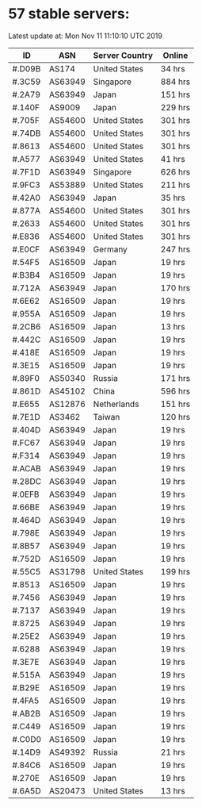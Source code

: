 # 57 stable servers:

Latest update at: Mon Nov 11 11:10:10 UTC 2019

| ID | ASN | Server Country | Online |
| -- | --- | -------------- | ------ |
| #.D09B | AS174 | United States | 34 hrs |
| #.3C59 | AS63949 | Singapore | 884 hrs |
| #.2A79 | AS63949 | Japan | 151 hrs |
| #.140F | AS9009 | Japan | 229 hrs |
| #.705F | AS54600 | United States | 301 hrs |
| #.74DB | AS54600 | United States | 301 hrs |
| #.8613 | AS54600 | United States | 301 hrs |
| #.A577 | AS63949 | United States | 41 hrs |
| #.7F1D | AS63949 | Singapore | 626 hrs |
| #.9FC3 | AS53889 | United States | 211 hrs |
| #.42A0 | AS63949 | Japan | 35 hrs |
| #.877A | AS54600 | United States | 301 hrs |
| #.2633 | AS54600 | United States | 301 hrs |
| #.E836 | AS54600 | United States | 301 hrs |
| #.E0CF | AS63949 | Germany | 247 hrs |
| #.54F5 | AS16509 | Japan | 19 hrs |
| #.B3B4 | AS16509 | Japan | 19 hrs |
| #.712A | AS63949 | Japan | 170 hrs |
| #.6E62 | AS16509 | Japan | 19 hrs |
| #.955A | AS16509 | Japan | 19 hrs |
| #.2CB6 | AS16509 | Japan | 13 hrs |
| #.442C | AS16509 | Japan | 19 hrs |
| #.418E | AS16509 | Japan | 19 hrs |
| #.3E15 | AS16509 | Japan | 19 hrs |
| #.89F0 | AS50340 | Russia | 171 hrs |
| #.861D | AS45102 | China | 596 hrs |
| #.E655 | AS12876 | Netherlands | 151 hrs |
| #.7E1D | AS3462 | Taiwan | 120 hrs |
| #.404D | AS63949 | Japan | 19 hrs |
| #.FC67 | AS63949 | Japan | 19 hrs |
| #.F314 | AS63949 | Japan | 19 hrs |
| #.ACAB | AS63949 | Japan | 19 hrs |
| #.28DC | AS63949 | Japan | 19 hrs |
| #.0EFB | AS63949 | Japan | 19 hrs |
| #.66BE | AS63949 | Japan | 19 hrs |
| #.464D | AS63949 | Japan | 19 hrs |
| #.798E | AS63949 | Japan | 19 hrs |
| #.8B57 | AS63949 | Japan | 19 hrs |
| #.752D | AS16509 | Japan | 19 hrs |
| #.55C5 | AS31798 | United States | 199 hrs |
| #.8513 | AS16509 | Japan | 19 hrs |
| #.7456 | AS63949 | Japan | 19 hrs |
| #.7137 | AS63949 | Japan | 19 hrs |
| #.8725 | AS63949 | Japan | 19 hrs |
| #.25E2 | AS63949 | Japan | 19 hrs |
| #.6288 | AS63949 | Japan | 19 hrs |
| #.3E7E | AS63949 | Japan | 19 hrs |
| #.515A | AS63949 | Japan | 19 hrs |
| #.B29E | AS16509 | Japan | 19 hrs |
| #.4FA5 | AS16509 | Japan | 19 hrs |
| #.AB2B | AS16509 | Japan | 19 hrs |
| #.C449 | AS16509 | Japan | 19 hrs |
| #.C0D0 | AS16509 | Japan | 19 hrs |
| #.14D9 | AS49392 | Russia | 21 hrs |
| #.84C6 | AS16509 | Japan | 19 hrs |
| #.270E | AS16509 | Japan | 19 hrs |
| #.6A5D | AS20473 | United States | 13 hrs |


